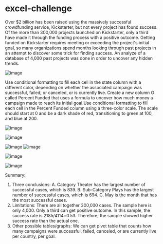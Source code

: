 # excel-challenge
Over $2 billion has been raised using the massively successful crowdfunding service, Kickstarter, but not every project has found success. Of the more than 300,000 projects launched on Kickstarter, only a third have made it through the funding process with a positive outcome.
Getting funded on Kickstarter requires meeting or exceeding the project's initial goal, so many organizations spend months looking through past projects in an attempt to discover some trick for finding success. An analyze of a database of 4,000 past projects was done in order to uncover any hidden trends.


![image](https://user-images.githubusercontent.com/79819331/119204757-4ad68200-ba64-11eb-8da7-ed4a6e3822d3.png)

Use conditional formatting to fill each cell in the state column with a different color, depending on whether the associated campaign was successful, failed, or canceled, or is currently live. Create a new column O called Percent Funded that uses a formula to uncover how much money a campaign made to reach its initial goal.Use conditional formatting to fill each cell in the Percent Funded column using a three-color scale. The scale should start at 0 and be a dark shade of red, transitioning to green at 100, and blue at 200.




![image](https://user-images.githubusercontent.com/79819331/119153579-5f445b80-ba1f-11eb-9666-a405f082ff63.png)

![image](https://user-images.githubusercontent.com/79819331/119153933-b0ece600-ba1f-11eb-99b0-5f9141670ab9.png)


![image](https://user-images.githubusercontent.com/79819331/119153987-be09d500-ba1f-11eb-8a7f-73de245ba73f.png)
![image](https://user-images.githubusercontent.com/79819331/119154070-d24dd200-ba1f-11eb-8b0e-b07b58ed473d.png)

![image](https://user-images.githubusercontent.com/79819331/119154114-dc6fd080-ba1f-11eb-9fff-b3633a4b3665.png)


![image](https://user-images.githubusercontent.com/79819331/119154634-5738eb80-ba20-11eb-82b3-367ab285e2c1.png)




Summary:
1.	Three conclusions:
A.	Category Theater has the largest number of successful cases, which is 839. 
B.	Sub-Category Plays has the largest number of successful cases, which is 694.
C.	May is the month that has the most successful cases.
2.	Limitations:
There are all together 300,000 cases. The sample here is only 4,000. Only a third can get positive outcome. In this sample, the success rate is 2185/4114=0.53. Therefore, the sample showed higher success rate than the actual one.
3.	Other possible tables/graphs:
We can get pivot table that counts how many campaigns were successful, failed, canceled, or are currently live per country, per goal.

